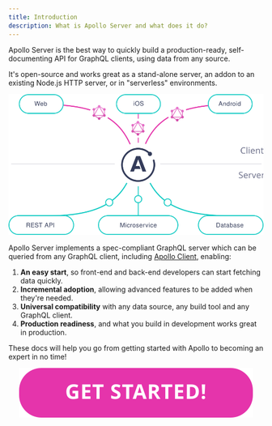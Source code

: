 ```yaml
---
title: Introduction
description: What is Apollo Server and what does it do?
---
```


Apollo Server is the best way to quickly build a production-ready, self-documenting API for GraphQL clients, using data from any source.

It's open-source and works great as a stand-alone server, an addon to an existing Node.js HTTP server, or in "serverless" environments.

<div align="center">
  <a href="./getting-started.html">
    <img src="./images/index-diagram.svg">
  </a>
</div>

Apollo Server implements a spec-compliant GraphQL server which can be queried from any GraphQL client, including [Apollo Client](/docs/react), enabling:

1.  **An easy start**, so front-end and back-end developers can start fetching data quickly.
2.  **Incremental adoption**, allowing advanced features to be added when they're needed.
3.  **Universal compatibility** with any data source, any build tool and any GraphQL client.
4.  **Production readiness**, and what you build in development works great in production.

These docs will help you go from getting started with Apollo to becoming an expert in no time!

<div align="center">
  <a href="./getting-started.html">
    <img src="./images/index-get-started.svg">
  </a>
</div>
